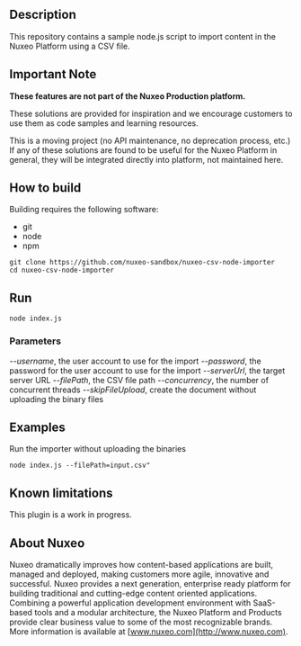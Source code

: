 ## Description
This repository contains a sample node.js script to import content in the Nuxeo Platform using a CSV file.

## Important Note

**These features are not part of the Nuxeo Production platform.**

These solutions are provided for inspiration and we encourage customers to use them as code samples and learning resources.

This is a moving project (no API maintenance, no deprecation process, etc.) If any of these solutions are found to be useful for the Nuxeo Platform in general, they will be integrated directly into platform, not maintained here.

## How to build
Building requires the following software:
- git
- node
- npm

```
git clone https://github.com/nuxeo-sandbox/nuxeo-csv-node-importer
cd nuxeo-csv-node-importer
```


## Run

```
node index.js
```

### Parameters

*--username*, the user account to use for the import
*--password*, the password for the user account to use for the import
*--serverUrl*, the target server URL
*--filePath*, the CSV file path
*--concurrency*, the number of concurrent threads
*--skipFileUpload*, create the document without uploading the binary files


## Examples

Run the importer without uploading the binaries
```
node index.js --filePath=input.csv"
```

## Known limitations
This plugin is a work in progress.

## About Nuxeo
Nuxeo dramatically improves how content-based applications are built, managed and deployed, making customers more agile, innovative and successful. Nuxeo provides a next generation, enterprise ready platform for building traditional and cutting-edge content oriented applications. Combining a powerful application development environment with SaaS-based tools and a modular architecture, the Nuxeo Platform and Products provide clear business value to some of the most recognizable brands. More information is available at [www.nuxeo.com](http://www.nuxeo.com).
